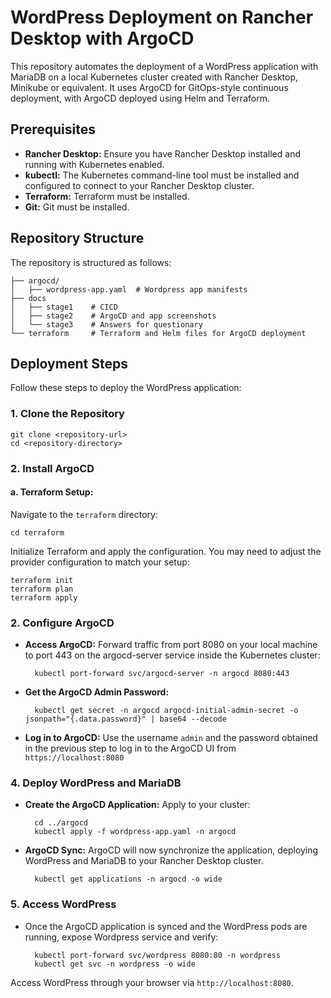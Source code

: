 # WordPress Deployment on Rancher Desktop with ArgoCD

This repository automates the deployment of a WordPress application with MariaDB on a local Kubernetes cluster created with Rancher Desktop, Minikube or equivalent. It uses ArgoCD for GitOps-style continuous deployment, with ArgoCD deployed using Helm and Terraform.

## Prerequisites

* **Rancher Desktop:** Ensure you have Rancher Desktop installed and running with Kubernetes enabled.
* **kubectl:** The Kubernetes command-line tool must be installed and configured to connect to your Rancher Desktop cluster.
* **Terraform:** Terraform must be installed.
* **Git:** Git must be installed.

## Repository Structure

The repository is structured as follows:

    ├── argocd/               
    │   ├── wordpress-app.yaml  # Wordpress app manifests
    ├── docs
    │   ├── stage1    # CICD
    │   ├── stage2    # ArgoCD and app screenshots
    │   └── stage3    # Answers for questionary       
    └── terraform     # Terraform and Helm files for ArgoCD deployment

## Deployment Steps

Follow these steps to deploy the WordPress application:

### 1. Clone the Repository

    git clone <repository-url>
    cd <repository-directory>

### 2. Install ArgoCD

#### a. Terraform Setup:

Navigate to the `terraform` directory:

    cd terraform

Initialize Terraform and apply the configuration. You may need to adjust the provider configuration to match your setup:

    terraform init
    terraform plan
    terraform apply

### 2. Configure ArgoCD

* **Access ArgoCD:** Forward traffic from port 8080 on your local machine to port 443 on the argocd-server service inside the Kubernetes cluster:

        kubectl port-forward svc/argocd-server -n argocd 8080:443

* **Get the ArgoCD Admin Password:**

        kubectl get secret -n argocd argocd-initial-admin-secret -o jsonpath="{.data.password}" | base64 --decode

* **Log in to ArgoCD:** Use the username `admin` and the password obtained in the previous step to log in to the ArgoCD UI from `https://localhost:8080`

### 4. Deploy WordPress and MariaDB

* **Create the ArgoCD Application:** Apply to your cluster:

        cd ../argocd
        kubectl apply -f wordpress-app.yaml -n argocd

* **ArgoCD Sync:** ArgoCD will now synchronize the application, deploying WordPress and MariaDB to your Rancher Desktop cluster.

        kubectl get applications -n argocd -o wide

### 5. Access WordPress

* Once the ArgoCD application is synced and the WordPress pods are running, expose Wordpress service and verify:

        kubectl port-forward svc/wordpress 8080:80 -n wordpress
        kubectl get svc -n wordpress -o wide

Access WordPress through your browser via `http://localhost:8080`.
